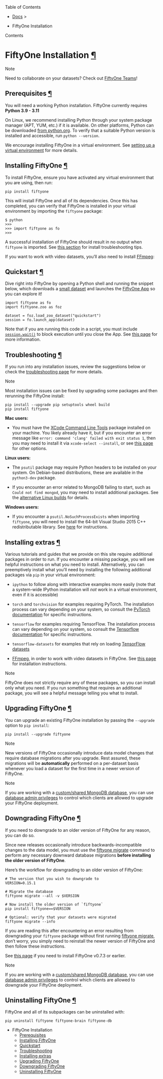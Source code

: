 Table of Contents

- [Docs](../index.html) >

- FiftyOne Installation

Contents


# FiftyOne Installation [¶](\#fiftyone-installation "Permalink to this headline")

Note

Need to collaborate on your datasets? Check out
[FiftyOne Teams](../teams/index.html#fiftyone-teams)!

## Prerequisites [¶](\#prerequisites "Permalink to this headline")

You will need a working Python installation. FiftyOne currently requires
**Python 3.9 - 3.11**

On Linux, we recommend installing Python through your system package manager
(APT, YUM, etc.) if it is available. On other platforms, Python can be
downloaded [from python.org](https://www.python.org/downloads). To verify that
a suitable Python version is installed and accessible, run `python --version`.

We encourage installing FiftyOne in a virtual environment. See
[setting up a virtual environment](virtualenv.html) for more details.

## Installing FiftyOne [¶](\#installing-fiftyone "Permalink to this headline")

To install FiftyOne, ensure you have activated any virtual environment that you
are using, then run:

```
pip install fiftyone

```

This will install FiftyOne and all of its dependencies. Once this has
completed, you can verify that FiftyOne is installed in your virtual
environment by importing the `fiftyone` package:

```
$ python
>>>
>>> import fiftyone as fo
>>>

```

A successful installation of FiftyOne should result in no output when
`fiftyone` is imported. See [this section](#install-troubleshooting) for
install troubleshooting tips.

If you want to work with video datasets, you’ll also need to install
[FFmpeg](https://ffmpeg.org):

## Quickstart [¶](\#quickstart "Permalink to this headline")

Dive right into FiftyOne by opening a Python shell and running the snippet
below, which downloads a [small dataset](../dataset_zoo/datasets.html#dataset-zoo-quickstart) and
launches the [FiftyOne App](../fiftyone_concepts/app.html#fiftyone-app) so you can explore it!

```
import fiftyone as fo
import fiftyone.zoo as foz

dataset = foz.load_zoo_dataset("quickstart")
session = fo.launch_app(dataset)

```

Note that if you are running this code in a script, you must include
[`session.wait()`](../api/fiftyone.core.session.html#fiftyone.core.session.Session.wait "fiftyone.core.session.Session.wait") to block execution
until you close the App. See [this page](../fiftyone_concepts/app.html#creating-an-app-session) for
more information.

## Troubleshooting [¶](\#troubleshooting "Permalink to this headline")

If you run into any installation issues, review the suggestions below or check
the [troubleshooting page](troubleshooting.html#troubleshooting) for more details.

Note

Most installation issues can be fixed by upgrading some packages and then
rerunning the FiftyOne install:

```
pip install --upgrade pip setuptools wheel build
pip install fiftyone

```

**Mac users:**

- You must have the
[XCode Command Line Tools](https://developer.apple.com/library/archive/technotes/tn2339/_index.html)
package installed on your machine. You likely already have it, but if you
encounter an error message like
`error: command 'clang' failed with exit status 1`, then you may need to
install it via `xcode-select --install`, or see
[this page](https://stackoverflow.com/q/9329243) for other options.


**Linux users:**

- The `psutil` package may require Python headers to be installed on your
system. On Debian-based distributions, these are available in the
`python3-dev` package.

- If you encounter an error related to MongoDB failing to start, such as `Could
not find mongod`, you may need to install additional packages. See the
[alternative Linux builds](troubleshooting.html#troubleshooting-mongodb) for details.


**Windows users:**

- If you encounter a `psutil.NoSuchProcessExists` when importing `fiftyone`,
you will need to install the 64-bit Visual Studio 2015 C++ redistributable
library. See [here](troubleshooting.html#troubleshooting-mongodb-windows) for
instructions.


## Installing extras [¶](\#installing-extras "Permalink to this headline")

Various tutorials and guides that we provide on this site require additional
packages in order to run. If you encounter a missing package, you will see
helpful instructions on what you need to install. Alternatively, you can
preemptively install what you’ll need by installing the following additional
packages via `pip` in your virtual environment:

- `ipython` to follow along with interactive examples more easily (note that
a system-wide IPython installation will _not_ work in a virtual environment,
even if it is accessible)

- `torch` and `torchvision` for examples requiring PyTorch. The installation
process can vary depending on your system, so consult the
[PyTorch documentation](https://pytorch.org/get-started/locally/) for
specific instructions.

- `tensorflow` for examples requiring TensorFlow. The installation process
can vary depending on your system, so consult the
[Tensorflow documentation](https://www.tensorflow.org/install) for specific
instructions.

- `tensorflow-datasets` for examples that rely on loading
[TensorFlow datasets](https://www.tensorflow.org/datasets)

- [FFmpeg](https://ffmpeg.org), in order to work with video datasets in
FiftyOne. See [this page](troubleshooting.html#troubleshooting-video) for installation
instructions.


Note

FiftyOne does not strictly require any of these packages, so you can install
only what you need. If you run something that requires an additional package,
you will see a helpful message telling you what to install.

## Upgrading FiftyOne [¶](\#upgrading-fiftyone "Permalink to this headline")

You can upgrade an existing FiftyOne installation by passing the `--upgrade`
option to `pip install`:

```
pip install --upgrade fiftyone

```

Note

New versions of FiftyOne occasionally introduce data model changes that
require database migrations after you upgrade. Rest assured, these migrations
will be **automatically** performed on a per-dataset basis whenever you load
a dataset for the first time in a newer version of FiftyOne.

Note

If you are working with a
[custom/shared MongoDB database](../fiftyone_concepts/config.html#configuring-mongodb-connection), you
can use [database admin privileges](../fiftyone_concepts/config.html#database-migrations) to control
which clients are allowed to upgrade your FiftyOne deployment.

## Downgrading FiftyOne [¶](\#downgrading-fiftyone "Permalink to this headline")

If you need to downgrade to an older version of FiftyOne for any reason, you
can do so.

Since new releases occasionally introduce backwards-incompatible changes to the
data model, you must use the [fiftyone migrate](../cli/index.html#cli-fiftyone-migrate)
command to perform any necessary downward database migrations
**before installing the older version of FiftyOne**.

Here’s the workflow for downgrading to an older version of FiftyOne:

```
# The version that you wish to downgrade to
VERSION=0.15.1

# Migrate the database
fiftyone migrate --all -v $VERSION

# Now install the older version of `fiftyone`
pip install fiftyone==$VERSION

# Optional: verify that your datasets were migrated
fiftyone migrate --info

```

If you are reading this after encountering an error resulting from downgrading
your `fiftyone` package without first running
[fiftyone migrate](../cli/index.html#cli-fiftyone-migrate), don’t worry, you simply need to
reinstall the newer version of FiftyOne and then follow these instructions.

See [this page](troubleshooting.html#troubleshooting-downgrades) if you need to install
FiftyOne v0.7.3 or earlier.

Note

If you are working with a
[custom/shared MongoDB database](../fiftyone_concepts/config.html#configuring-mongodb-connection), you
can use [database admin privileges](../fiftyone_concepts/config.html#database-migrations) to control
which clients are allowed to downgrade your FiftyOne deployment.

## Uninstalling FiftyOne [¶](\#uninstalling-fiftyone "Permalink to this headline")

FiftyOne and all of its subpackages can be uninstalled with:

```
pip uninstall fiftyone fiftyone-brain fiftyone-db

```

- FiftyOne Installation
  - [Prerequisites](#prerequisites)
  - [Installing FiftyOne](#installing-fiftyone)
  - [Quickstart](#quickstart)
  - [Troubleshooting](#troubleshooting)
  - [Installing extras](#installing-extras)
  - [Upgrading FiftyOne](#upgrading-fiftyone)
  - [Downgrading FiftyOne](#downgrading-fiftyone)
  - [Uninstalling FiftyOne](#uninstalling-fiftyone)
